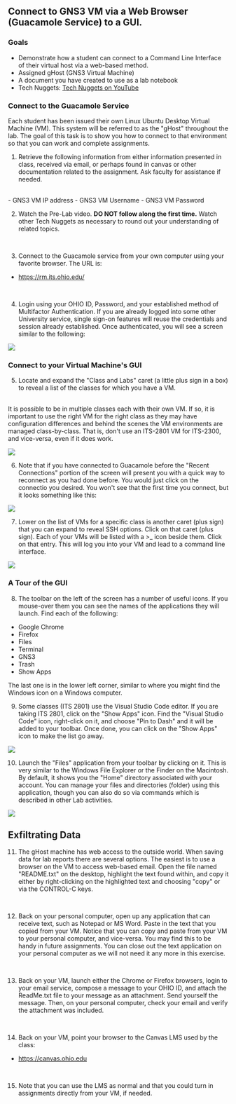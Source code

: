 ## Connect to GNS3 VM via a Web Browser (Guacamole Service) to a GUI.

### Goals
- Demonstrate how a student can connect to a Command Line Interface of their virtual host via a web-based method.
- Assigned gHost (GNS3 Virtual Machine)
- A document you have created to use as a lab notebook
- Tech Nuggets: [Tech Nuggets on YouTube](https://www.youtube.com/@ecttechnuggets9126)

### Connect to the Guacamole Service

Each student has been issued their own Linux Ubuntu Desktop Virtual Machine (VM). This system will be referred to as the "gHost" throughout the lab. The goal of this task is to show you how to connect to that environment so that you can work and complete assignments.

1. Retrieve the following information from either information presented in class, received via email, or perhaps found in canvas or other documentation related to the assignment. Ask faculty for assistance if needed.
<br>
    - GNS3 VM IP address
    - GNS3 VM Username
    - GNS3 VM Password
<br>

2. Watch the Pre-Lab video. **DO NOT follow along the first time.** Watch other Tech Nuggets as necessary to round out your understanding of related topics.
<br>

3. Connect to the Guacamole service from your own computer using your favorite browser. The URL is:
- https://rm.its.ohio.edu/
<br>

4. Login using your OHIO ID, Password, and your established method of Multifactor Authentication. If you are already logged into some other University service, single sign-on features will reuse the credentials and session already established. Once authenticated, you will see a screen similar to the following:

![](./images/Guac-Home-1.png)
<br>

### Connect to your Virtual Machine's GUI

5. Locate and expand the "Class and Labs" caret (a little plus sign in a box) to reveal a list of the classes for which you have a VM.
<br>
It is possible to be in multiple classes each with their own VM. If so, it is important to use the right VM for the right class as they may have configuration differences and behind the scenes the VM environments are managed class-by-class. That is, don't use an ITS-2801 VM for ITS-2300, and vice-versa, even if it does work.
<br>

![](./images/Guac-Home-2.png)
<br>

6. Note that if you have connected to Guacamole before the "Recent Connections" portion of the screen will present you with a quick way to reconnect as you had done before. You would just click on the connectio you desired. You won't see that the first time you connect, but it looks something like this:

![](./images/Guac-Home-4.png)
<br>

7. Lower on the list of VMs for a specific class is another caret (plus sign) that you can expand to reveal SSH options. Click on that caret (plus sign). Each of your VMs will be listed with a >_ icon beside them. Click on that entry. This will log you into your VM and lead to a command line interface.

![](./images/Guac-GUI-1.png)
<br>

### A Tour of the GUI

8. The toolbar on the left of the screen has a number of useful icons. If you mouse-over them you can see the names of the applications they will launch. Find each of the following:

- Google Chrome
- Firefox
- Files
- Terminal
- GNS3
- Trash
- Show Apps

The last one is in the lower left corner, similar to where you might find the Windows icon on a Windows computer.
<br>

9. Some classes (ITS 2801) use the Visual Studio Code editor. If you are taking ITS 2801, click on the "Show Apps" icon. Find the "Visual Studio Code" icon, right-click on it, and choose "Pin to Dash" and it will be added to your toolbar. Once done, you can click on the "Show Apps" icon to make the list go away.

![](./images/Guac-GUI-2.png)
<br>

10. Launch the "Files" application from your toolbar by clicking on it. This is very similar to the Windows File Explorer or the Finder on the Macintosh. By default, it shows you the "Home" directory associated with your account. You can manage your files and directories (folder) using this application, though you can also do so via commands which is described in other Lab activities.

![](./images/VM-Apps-File.png)
<br>

## Exfiltrating Data

11. The gHost machine has web access to the outside world. When saving data for lab reports there are several options. The easiest is to use a browser on the VM to access web-based email. Open the file named "README.txt" on the desktop, highlight the text found within, and copy it either by right-clicking on the highlighted text and choosing "copy" or via the CONTROL-C keys.
<br>

12. Back on your personal computer, open up any application that can receive text, such as Notepad or MS Word. Paste in the text that you copied from your VM. Notice that you can copy and paste from your VM to your personal computer, and vice-versa. You may find this to be handy in future assignments. You can close out the text application on your personal computer as we will not need it any more in this exercise.
<br>

13. Back on your VM, launch either the Chrome or Firefox browsers, login to your email service, compose a message to your OHIO ID, and attach the ReadMe.txt file to your message as an attachment. Send yourself the message. Then, on your personal computer, check your email and verify the attachment was included.
<br>

14. Back on your VM, point your browser to the Canvas LMS used by the class:
- https://canvas.ohio.edu
<br>

15. Note that you can use the LMS as normal and that you could turn in assignments directly from your VM, if needed.
<br>

